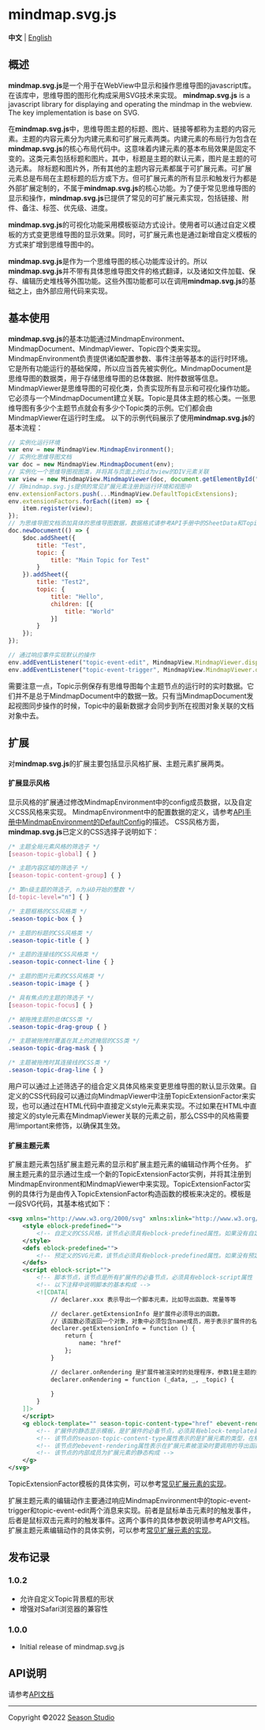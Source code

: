 # mindmap.svg.js
**中文** | [English](./readme.md)
   
  
## 概述
**mindmap.svg.js**是一个用于在WebView中显示和操作思维导图的javascript库。在该库中，思维导图的图形化构成采用SVG技术来实现。
**mindmap.svg.js** is a javascript library for displaying and operating the mindmap in the webview. The key implementation is base on SVG.

在**mindmap.svg.js**中，思维导图主题的标题、图片、链接等都称为主题的内容元素。主题的内容元素分为内建元素和可扩展元素两类。内建元素的布局行为包含在**mindmap.svg.js**的核心布局代码中。这意味着内建元素的基本布局效果是固定不变的。这类元素包括标题和图片。其中，标题是主题的默认元素，图片是主题的可选元素。
除标题和图片外，所有其他的主题内容元素都属于可扩展元素。可扩展元素总是布局在主题标题的后方或下方。但可扩展元素的所有显示和触发行为都是外部扩展定制的，不属于**mindmap.svg.js**的核心功能。为了便于常见思维导图的显示和操作，**mindmap.svg.js**已提供了常见的可扩展元素实现，包括链接、附件、备注、标签、优先级、进度。

**mindmap.svg.js**的可视化功能采用模板驱动方式设计。使用者可以通过自定义模板的方式变更思维导图的显示效果。同时，可扩展元素也是通过新增自定义模板的方式来扩增到思维导图中的。

**mindmap.svg.js**是作为一个思维导图的核心功能库设计的。所以**mindmap.svg.js**并不带有具体思维导图文件的格式翻译，以及诸如文件加载、保存、编辑历史堆栈等外围功能。这些外围功能都可以在调用**mindmap.svg.js**的基础之上，由外部应用代码来实现。

## 基本使用
**mindmap.svg.js**的基本功能通过MindmapEnvironment、MindmapDocument、MindmapViewer、Topic四个类来实现。MindmapEnvironment负责提供诸如配置参数、事件注册等基本的运行时环境。它是所有功能运行的基础保障，所以应当首先被实例化。MindmapDocument是思维导图的数据类，用于存储思维导图的总体数据、附件数据等信息。MindmapViewer是思维导图的可视化类，负责实现所有显示和可视化操作功能。它必须与一个MindmapDocument建立关联。Topic是具体主题的核心类。一张思维导图有多少个主题节点就会有多少个Topic类的示例。它们都会由MindmapViewer在运行时生成。
以下的示例代码展示了使用**mindmap.svg.js**的基本流程：
``` javascript
// 实例化运行环境
var env = new MindmapView.MindmapEnvironment();
// 实例化思维导图文档
var doc = new MindmapView.MindmapDocument(env);
// 实例化一个思维导图视图类，并将其与页面上的id为view的DIV元素关联
var view = new MindmapView.MindmapViewer(doc, document.getElementById("view"));
// 将mindmap.svg.js提供的常见扩展元素注册到运行环境和视图中
env.extensionFactors.push(...MindmapView.DefaultTopicExtensions);
env.extensionFactors.forEach((item) => {
    item.register(view);
});
// 为思维导图文档添加具体的思维导图数据，数据格式请参考API手册中的SheetData和TopicData
doc.newDocument(() => {
    $doc.addSheet({
        title: "Test",
        topic: {
            title: "Main Topic for Test"
        }
    }).addSheet({
        title: "Test2",
        topic: {
            title: "Hello",
            children: [{
                title: "World"
            }]
        }
    });
});

// 通过响应事件实现默认的操作
env.addEventListener("topic-event-edit", MindmapView.MindmapViewer.dispatchTopicEventAction.bind(MindmapView.DefaultTopicEventActions));
env.addEventListener("topic-event-trigger", MindmapView.MindmapViewer.dispatchTopicEventAction.bind(MindmapView.DefaultTopicEventActions));
```
需要注意一点，Topic示例保存有思维导图每个主题节点的运行时的实时数据。它们并不是总于MindmapDocument中的数据一致。只有当MindmapDocument发起视图同步操作的时候，Topic中的最新数据才会同步到所在视图对象关联的文档对象中去。

## 扩展
对**mindmap.svg.js**的扩展主要包括显示风格扩展、主题元素扩展两类。
#### 扩展显示风格
显示风格的扩展通过修改MindmapEnvironment中的config成员数据，以及自定义CSS风格来实现。
MindmapEnvironment中的配置数据的定义，请参考[API手册中MindmapEnvironment的DefaultConfig](./doc/mindmapEnv.md#MindmapEnvironment+DefaultConfig)的描述。
CSS风格方面，**mindmap.svg.js**已定义的CSS选择子说明如下：
``` css
/* 主题全局元素风格的筛选子 */
[season-topic-global] { }

/* 主题内容区域的筛选子 */
[season-topic-content-group] { }

/* 第n级主题的筛选子, n为从0开始的整数 */
[d-topic-level="n"] { }

/* 主题框格的CSS风格类 */
.season-topic-box { }

/* 主题的标题的CSS风格类 */
.season-topic-title { }

/* 主题的连接线的CSS风格类 */
.season-topic-connect-line { }

/* 主题的图片元素的CSS风格类 */
.season-topic-image { }

/* 具有焦点的主题的筛选子 */
[season-topic-focus] { }

/* 被拖拽主题的总体CSS类 */
.season-topic-drag-group { }

/* 主题被拖拽时覆盖在其上的遮掩层的CSS类 */
.season-topic-drag-mask { }

/* 主题被拖拽时其连接线的CSS类 */
.season-topic-drag-line { }
```
用户可以通过上述筛选子的组合定义具体风格来变更思维导图的默认显示效果。自定义的CSS代码段可以通过向MindmapViewer中注册TopicExtensionFactor来实现，也可以通过在HTML代码中直接定义style元素来实现。不过如果在HTML中直接定义的style元素在MindmapViewer关联的元素之前，那么CSS中的风格需要用!important来修饰，以确保其生效。
#### 扩展主题元素
扩展主题元素包括扩展主题元素的显示和扩展主题元素的编辑动作两个任务。
扩展主题元素的显示通过生成一个新的TopicExtensionFactor实例，并将其注册到MindmapEnvironment和MindmapViewer中来实现。TopicExtensionFactor实例的具体行为是由传入TopicExtensionFactor构造函数的模板来决定的。模板是一段SVG代码，其基本格式如下：
``` xml
<svg xmlns="http://www.w3.org/2000/svg" xmlns:xlink="http://www.w3.org/1999/xlink">
    <style eblock-predefined="">
        <!-- 自定义的CSS风格，该节点必须具有eblock-predefined属性。如果没有自定义风格，可以删除该节点 -->
    </style>
    <defs eblock-predefined="">
        <!-- 预定义的SVG元素，该节点必须具有eblock-predefined属性。如果没有预定义的SVG元素，可以删除该节点 -->
    </defs>
    <script eblock-script="">
        <!-- 脚本节点，该节点是所有扩展件的必备节点，必须具有eblock-script属性 -->
        <!-- 以下注释中说明脚本的基本构成 -->
        <![CDATA[
            // declarer.xxx 表示导出一个脚本元素，比如导出函数、常量等等

            // declarer.getExtensionInfo 是扩展件必须导出的函数。
            // 该函数必须返回一个对象，对象中必须包含name成员，用于表示扩展件的名称。该名称要有全局唯一性。
            declarer.getExtensionInfo = function () {
                return {
                    name: "href"
                };
            }

            // declarer.onRendering 是扩展件被渲染时的处理程序，参数1是主题的数据，参数2是主题的实例对象
            declarer.onRendering = function (_data, _, _topic) {
                
            }
        }
    ]]>
    </script>
    <g eblock-template="" season-topic-content-type="href" ebevent-rendering="onRendering">
        <!-- 扩展件的静态显示模板，是扩展件的必备节点，必须具有eblock-template属性 -->
        <!-- 该节点的season-topic-content-type属性表示的是扩展元素的类型，在触发编辑的时候会作为参数体现在消息中 -->
        <!-- 该节点的ebevent-rendering属性表示在扩展元素被渲染时要调用的导出函数 -->
        <!-- 该节点的内部成员为扩展元素的静态构成 -->
    </g>
</svg>
```
TopicExtensionFactor模板的具体实例，可以参考[常见扩展元素的实现](./src/defaultTopicExtensions/)。

扩展主题元素的编辑动作主要通过响应MindmapEnvironment中的topic-event-trigger和topic-event-edit两个消息来实现。前者是鼠标单击元素时的触发事件，后者是鼠标双击元素时的触发事件。这两个事件的具体参数说明请参考API文档。
扩展主题元素编辑动作的具体实例，可以参考[常见扩展元素的实现](./src/defaultExportActions/)。

## 发布记录

### 1.0.2
- 允许自定义Topic背景框的形状
- 增强对Safari浏览器的兼容性

### 1.0.0

- Initial release of mindmap.svg.js

## API说明
请参考[API文档](./doc/api.md)

----------
Copyright ©2022 [Season Studio](mailto:season-studio@outlook.com)
